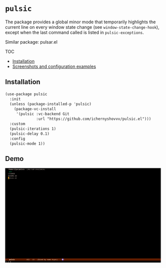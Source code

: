 # `pulsic`

The package provides a global minor mode that temporarily highlights the
current line on every window state change (see `window-state-change-hook`),
except when the last command called is listed in `pulsic-exceptions`.

Similar package: pulsar.el

TOC

- [Installation](#installation)
- [Screenshots and configuration examples](#screenshots-and-configuration-examples)

## Installation

``` elisp
(use-package pulsic
  :init
  (unless (package-installed-p 'pulsic)
    (package-vc-install
     '(pulsic :vc-backend Git
              :url "https://github.com/ichernyshovvv/pulsic.el")))
  :custom
  (pulsic-iterations 1)
  (pulsic-delay 0.1)
  :config
  (pulsic-mode 1))
```

## Demo

![Demo](demo.gif)
